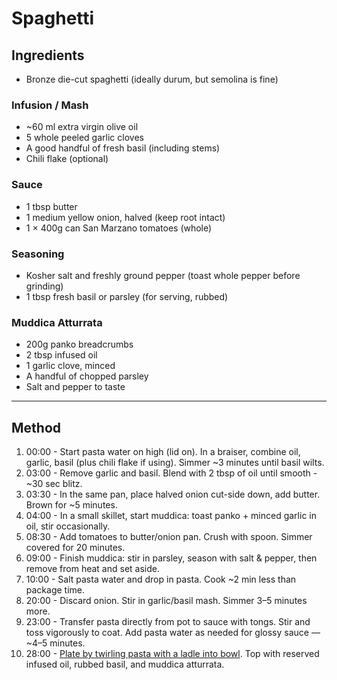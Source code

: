 
# Spaghetti

## Ingredients

* Bronze die-cut spaghetti (ideally durum, but semolina is fine)

### Infusion / Mash

* \~60 ml extra virgin olive oil
* 5 whole peeled garlic cloves
* A good handful of fresh basil (including stems)
* Chili flake (optional)

### Sauce

* 1 tbsp butter
* 1 medium yellow onion, halved (keep root intact)
* 1 × 400g can San Marzano tomatoes (whole)

### Seasoning

* Kosher salt and freshly ground pepper (toast whole pepper before grinding)
* 1 tbsp fresh basil or parsley (for serving, rubbed)

### Muddica Atturrata

* 200g panko breadcrumbs
* 2 tbsp infused oil
* 1 garlic clove, minced
* A handful of chopped parsley
* Salt and pepper to taste

---

## Method

1. 00:00 - Start pasta water on high (lid on). In a braiser, combine oil, garlic, basil (plus chili flake if using). Simmer ~3 minutes until basil wilts.  
2. 03:00 - Remove garlic and basil. Blend with 2 tbsp of oil until smooth - ~30 sec blitz.  
3. 03:30 - In the same pan, place halved onion cut-side down, add butter. Brown for ~5 minutes.  
4. 04:00 - In a small skillet, start muddica: toast panko + minced garlic in oil, stir occasionally.  
5. 08:30 - Add tomatoes to butter/onion pan. Crush with spoon. Simmer covered for 20 minutes.
6. 09:00 - Finish muddica: stir in parsley, season with salt & pepper, then remove from heat and set aside.  
7. 10:00 - Salt pasta water and drop in pasta. Cook ~2 min less than package time.  
8. 20:00 - Discard onion. Stir in garlic/basil mash. Simmer 3–5 minutes more.  
9. 23:00 - Transfer pasta directly from pot to sauce with tongs. Stir and toss vigorously to coat. Add pasta water as needed for glossy sauce — ~4–5 minutes.  
10. 28:00 - [Plate by twirling pasta with a ladle into bowl](https://youtu.be/SsUGomHw85o?t=1131). Top with reserved infused oil, rubbed basil, and muddica atturrata.
